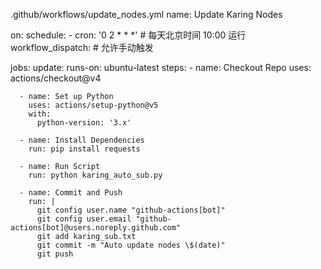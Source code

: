 .github/workflows/update_nodes.yml
name: Update Karing Nodes

on:
  schedule:
    - cron: '0 2 * * *'   # 每天北京时间 10:00 运行
  workflow_dispatch:       # 允许手动触发

jobs:
  update:
    runs-on: ubuntu-latest
    steps:
      - name: Checkout Repo
        uses: actions/checkout@v4

      - name: Set up Python
        uses: actions/setup-python@v5
        with:
          python-version: '3.x'

      - name: Install Dependencies
        run: pip install requests

      - name: Run Script
        run: python karing_auto_sub.py

      - name: Commit and Push
        run: |
          git config user.name "github-actions[bot]"
          git config user.email "github-actions[bot]@users.noreply.github.com"
          git add karing_sub.txt
          git commit -m "Auto update nodes \$(date)"
          git push
